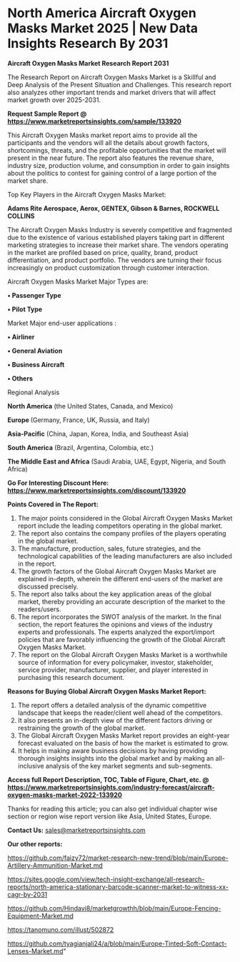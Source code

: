 # North America Aircraft Oxygen Masks Market 2025 | New Data Insights Research By 2031

<strong>Aircraft Oxygen Masks Market Research Report 2031</strong>

The Research Report on Aircraft Oxygen Masks Market is a Skillful and Deep Analysis of the Present Situation and Challenges. This research report also analyzes other important trends and market drivers that will affect market growth over 2025-2031.

<strong>Request Sample Report @ <a href=https://www.marketreportsinsights.com/sample/133920>https://www.marketreportsinsights.com/sample/133920</a></strong>

This Aircraft Oxygen Masks market report aims to provide all the participants and the vendors will all the details about growth factors, shortcomings, threats, and the profitable opportunities that the market will present in the near future. The report also features the revenue share, industry size, production volume, and consumption in order to gain insights about the politics to contest for gaining control of a large portion of the market share.

Top Key Players in the Aircraft Oxygen Masks Market:

<strong>Adams Rite Aerospace, Aerox, GENTEX, Gibson & Barnes, ROCKWELL COLLINS</strong>

The Aircraft Oxygen Masks Industry is severely competitive and fragmented due to the existence of various established players taking part in different marketing strategies to increase their market share. The vendors operating in the market are profiled based on price, quality, brand, product differentiation, and product portfolio. The vendors are turning their focus increasingly on product customization through customer interaction.

Aircraft Oxygen Masks Market Major Types are:

<strong>• Passenger Type

• Pilot Type</strong>

Market Major end-user applications :

<strong>• Airliner

• General Aviation

• Business Aircraft

• Others</strong>

Regional Analysis

</u><strong><b>North America</b></strong> (the United States, Canada, and Mexico)

<strong><b>Europe </b></strong>(Germany, France, UK, Russia, and Italy)

<strong><b>Asia-Pacific</b></strong> (China, Japan, Korea, India, and Southeast Asia)

<strong><b>South America</b></strong> (Brazil, Argentina, Colombia, etc.)

<strong><b>The Middle East and Africa</b></strong> (Saudi Arabia, UAE, Egypt, Nigeria, and South Africa)

<strong>Go For Interesting Discount Here: <a href=https://www.marketreportsinsights.com/discount/133920>https://www.marketreportsinsights.com/discount/133920</a></strong>

<strong>Points Covered in The Report:</strong>
<ol>
  <li>The major points considered in the Global Aircraft Oxygen Masks Market report include the leading competitors operating in the global market.</li>
  <li>The report also contains the company profiles of the players operating in the global market.</li>
  <li>The manufacture, production, sales, future strategies, and the technological capabilities of the leading manufacturers are also included in the report.</li>
  <li>The growth factors of the Global Aircraft Oxygen Masks Market are explained in-depth, wherein the different end-users of the market are discussed precisely.</li>
  <li>The report also talks about the key application areas of the global market, thereby providing an accurate description of the market to the readers/users.</li>
  <li>The report incorporates the SWOT analysis of the market. In the final section, the report features the opinions and views of the industry experts and professionals. The experts analyzed the export/import policies that are favorably influencing the growth of the Global Aircraft Oxygen Masks Market.</li>
  <li>The report on the Global Aircraft Oxygen Masks Market is a worthwhile source of information for every policymaker, investor, stakeholder, service provider, manufacturer, supplier, and player interested in purchasing this research document.</li>
</ol>
<strong>Reasons for Buying Global Aircraft Oxygen Masks Market Report:</strong>

<ol>
  <li>The report offers a detailed analysis of the dynamic competitive landscape that keeps the reader/client well ahead of the competitors.</li>
  <li>It also presents an in-depth view of the different factors driving or restraining the growth of the global market.</li>
  <li>The Global Aircraft Oxygen Masks Market report provides an eight-year forecast evaluated on the basis of how the market is estimated to grow.</li>
  <li>It helps in making aware business decisions by having providing thorough insights insights into the global market and by making an all-inclusive analysis of the key market segments and sub-segments.</li>
</ol>
<strong>Access full Report Description, TOC, Table of Figure, Chart, etc. @ <a href=https://www.marketreportsinsights.com/industry-forecast/aircraft-oxygen-masks-market-2022-133920>https://www.marketreportsinsights.com/industry-forecast/aircraft-oxygen-masks-market-2022-133920</a></strong>


Thanks for reading this article; you can also get individual chapter wise section or region wise report version like Asia, United States, Europe.

<strong>Contact Us:</strong>
sales@marketreportsinsights.com

<strong>Our other reports:</strong>

<a href=https://github.com/faizy72/market-research-new-trend/blob/main/Europe-Artillery-Ammunition-Market.md>https://github.com/faizy72/market-research-new-trend/blob/main/Europe-Artillery-Ammunition-Market.md</a>

<a href=https://sites.google.com/view/tech-insight-exchange/all-research-reports/north-america-stationary-barcode-scanner-market-to-witness-xx-cagr-by-2031>https://sites.google.com/view/tech-insight-exchange/all-research-reports/north-america-stationary-barcode-scanner-market-to-witness-xx-cagr-by-2031</a>

<a href=https://github.com/Hindavi8/marketgrowthh/blob/main/Europe-Fencing-Equipment-Market.md>https://github.com/Hindavi8/marketgrowthh/blob/main/Europe-Fencing-Equipment-Market.md</a>

<a href=https://tanomuno.com/illust/502872>https://tanomuno.com/illust/502872</a>

<a href=https://github.com/tyagianjali24/a/blob/main/Europe-Tinted-Soft-Contact-Lenses-Market.md>https://github.com/tyagianjali24/a/blob/main/Europe-Tinted-Soft-Contact-Lenses-Market.md</a>"
